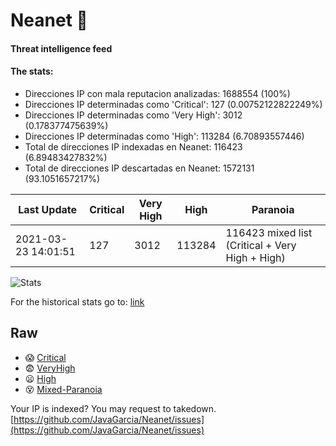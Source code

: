 # Neanet :hocho:
#### Threat intelligence feed
#### The stats:

- Direcciones IP con mala reputacion analizadas: 1688554 (100%)
- Direcciones IP determinadas como 'Critical':  127 (0.00752122822249%)
- Direcciones IP determinadas como 'Very High':  3012 (0.178377475639%)
- Direcciones IP determinadas como 'High':  113284 (6.70893557446)
- Total de direcciones IP indexadas en Neanet:  116423 (6.89483427832%)
- Total de direcciones IP descartadas en Neanet:  1572131 (93.1051657217%)

| Last Update | Critical | Very High | High | Paranoia |
| --- | --- | --- | --- | --- |
| 2021-03-23 14:01:51 | 127 | 3012 | 113284 | 116423 mixed list (Critical + Very High + High)|

![Stats](https://docs.google.com/spreadsheets/d/e/2PACX-1vSnaNMIXVabIpDJjufMlzH7poXnshF3mgd8Is1g9ytUEzVsP5my4Trn8f-xkoLLQ38xpL3HtmUexLo6/pubchart?oid=501124687&format=image)

For the historical stats go to: [link](/stats.csv)
## Raw
- :scream: [Critical](https://raw.githubusercontent.com/JavaGarcia/Neanet/master/blacklists/neanet_critical.txt)
- :fearful: [VeryHigh](https://raw.githubusercontent.com/JavaGarcia/Neanet/master/blacklists/neanet_veryHigh.txtt)
- :frowning: [High](https://raw.githubusercontent.com/JavaGarcia/Neanet/master/blacklists/neanet_high.txt)
- :dizzy_face: [Mixed-Paranoia](https://raw.githubusercontent.com/JavaGarcia/Neanet/master/blacklists/neanet_all.txt)


Your IP is indexed? You may request to takedown. [https://github.com/JavaGarcia/Neanet/issues](https://github.com/JavaGarcia/Neanet/issues)


















































































































































































































































































































































































































































































































































































































































































































































































































































































































































































































































































































































































































































































































































































































































































































































































































































































































































































































































































































































































































































































































































































































































































































































































































































































































































































































































































































































































































































































































































































































































































































































































































































































































































































































































































































































































































































































































































































































































































































































































































































































































































































































































































































































































































































































































































































































































































































































































































































































































































































































































































































































































































































































